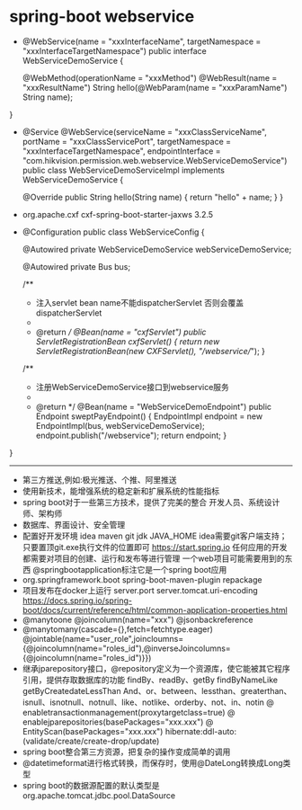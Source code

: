 # spring-boot webservice
* @WebService(name = "xxxInterfaceName", targetNamespace = "xxxInterfaceTargetNamespace")
public interface WebServiceDemoService {

    @WebMethod(operationName = "xxxMethod")
    @WebResult(name = "xxxResultName")
    String hello(@WebParam(name = "xxxParamName") String name);

}
* @Service
@WebService(serviceName = "xxxClassServiceName", portName = "xxxClassServicePort", targetNamespace = "xxxInterfaceTargetNamespace", endpointInterface = "com.hikvision.permission.web.webservice.WebServiceDemoService")
public class WebServiceDemoServiceImpl implements WebServiceDemoService {

    @Override
    public String hello(String name) {
        return "hello" + name;
    }
}
* <groupId>org.apache.cxf</groupId>
  <artifactId>cxf-spring-boot-starter-jaxws</artifactId>
  <version>3.2.5</version>
* @Configuration
public class WebServiceConfig {

    @Autowired
    private WebServiceDemoService webServiceDemoService;

    @Autowired
    private Bus bus;

    /**
     * 注入servlet  bean name不能dispatcherServlet 否则会覆盖dispatcherServlet
     *
     * @return
     */
    @Bean(name = "cxfServlet")
    public ServletRegistrationBean cxfServlet() {
        return new ServletRegistrationBean(new CXFServlet(), "/webservice/*");
    }

    /**
     * 注册WebServiceDemoService接口到webservice服务
     *
     * @return
     */
    @Bean(name = "WebServiceDemoEndpoint")
    public Endpoint sweptPayEndpoint() {
        EndpointImpl endpoint = new EndpointImpl(bus, webServiceDemoService);
        endpoint.publish("/webservice");
        return endpoint;
    }

}

---
* 第三方推送,例如:极光推送、个推、阿里推送
* 使用新技术，能增强系统的稳定新和扩展系统的性能指标
* spring boot对于一些第三方技术，提供了完美的整合  开发人员、系统设计师、架构师
* 数据库、界面设计、安全管理
* 配置好开发环境 idea maven git jdk JAVA_HOME <localRepository></localRepository>
idea需要git客户端支持；只要置顶git.exe执行文件的位置即可
https://start.spring.io
任何应用的开发都需要对项目的创建、运行和发布等进行管理
一个web项目可能需要用到的东西
@springbootapplication标注它是一个spring boot应用
* <plugin>
        <groupId>org.springframework.boot</groupId>
        <artifactId>spring-boot-maven-plugin</artifactId>
        <executions>
            <execution>
                <goal>repackage</goal>
            <execution>    
        </executions>    
    </plugin>
* 项目发布在docker上运行
server.port
server.tomcat.uri-encoding
https://docs.spring.io/spring-boot/docs/current/reference/html/common-application-properties.html
* @manytoone @joincolumn(name="xxx") @jsonbackreference
* @manytomany(cascade={},fetch=fetchtype.eager) @jointable(name="user_role",joincloumns={@joincolumn(name="roles_id"),@inverseJoincolumns={@joincolumn(name="roles_id")}})
* 继承jparepository接口，@repository定义为一个资源库，使它能被其它程序引用，提供存取数据库的功能
findBy、readBy、getBy  findByNameLike getByCreatedateLessThan
And、or、between、lessthan、greaterthan、isnull、isnotnull、notnull、like、notlike、orderby、not、in、notin
@ enabletransactionmanagement(proxytargetclass=true)
@ enablejparepositories(basePackages="xxx.xxx")
@ EntityScan(basePackages="xxx.xxx")
hibernate:ddl-auto:(validate/create/create-drop/update)
* spring boot整合第三方资源，把复杂的操作变成简单的调用
* @datetimeformat进行格式转换，而保存时，使用@DateLong转换成Long类型
* spring boot的数据源配置的默认类型是org.apache.tomcat.jdbc.pool.DataSource
